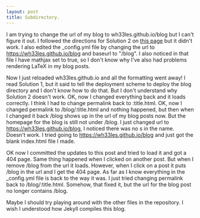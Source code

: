 ```yaml
---
layout: post
title: Subdirectory. 
---
```

I am trying to change the url of my blog to wh33les.github.io/blog but I can't figure it out.  I followed the directions for Solution 2 on [this page](https://github.com/jbranchaud/blog/blob/master/_posts/2013-03-02-Running-Your-Jekyll-Blog-from-a-Subdirectory.md) but it didn't work.  I also edited the \_config.yml file by changing the url to https://wh33les.github.io/blog and baseurl to "/blog".  I also noticed in that file I have mathjax set to true, so I don't know why I've also had problems rendering LaTeX in my blog posts.  

Now I just reloaded wh33les.github.io and all the formatting went away!  I read Solution 1, but it said to tell the deployment scheme to deploy the blog directory and I don't know how to do that.  But I don't understand why Solution 2 doesn't work.  OK, now I changed everything back and it loads correctly.  I think I had to change permalink back to :title.html.  OK, now I changed permalink to /blog/:title.html and nothing happened, but then when I changed it back /blog shows up in the url of my blog posts now.  But the homepage for the blog is still not under /blog.  I just changed url to https://wh33les.github.io/blog, I noticed there was no s in the name.  Doesn't work.  I tried going to https://wh33les.github.io/blog and just got the blank index.html file I made.

OK now I committed the updates to this post and tried to load it and got a 404 page.  Same thing happened when I clicked on another post.  But when I remove /blog from the url it loads.  However, when I click on a post it puts /blog in the url and I get the 404 page.  As far as I know everything in the \_config.yml file is back to the way it was.  I just tried changing permalink back to /blog/:title.html.  Somehow, that fixed it, but the url for the blog post no longer contains /blog.

Maybe I should try playing around with the other files in the repository.  I wish I understood how Jekyll compiles this blog.
